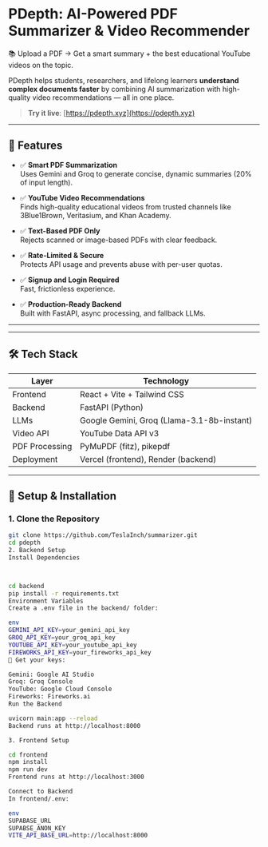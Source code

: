 # PDepth: AI-Powered PDF Summarizer & Video Recommender

📚 Upload a PDF → Get a smart summary + the best educational YouTube videos on the topic.

PDepth helps students, researchers, and lifelong learners **understand complex documents faster** by combining AI summarization with high-quality video recommendations — all in one place.

> **Try it live**: [https://pdepth.xyz](https://pdepth.xyz)

---

## 🚀 Features

- ✅ **Smart PDF Summarization**  
  Uses Gemini and Groq to generate concise, dynamic summaries (20% of input length).
  
- ✅ **YouTube Video Recommendations**  
  Finds high-quality educational videos from trusted channels like 3Blue1Brown, Veritasium, and Khan Academy.

- ✅ **Text-Based PDF Only**  
  Rejects scanned or image-based PDFs with clear feedback.

- ✅ **Rate-Limited & Secure**  
  Protects API usage and prevents abuse with per-user quotas.

- ✅ **Signup and Login Required**  
  Fast, frictionless experience.

- ✅ **Production-Ready Backend**  
  Built with FastAPI, async processing, and fallback LLMs.

---

---

## 🛠️ Tech Stack

| Layer | Technology |
|------|------------|
| Frontend | React + Vite + Tailwind CSS |
| Backend | FastAPI (Python) |
| LLMs | Google Gemini, Groq (Llama-3.1-8b-instant) |
| Video API | YouTube Data API v3 |
| PDF Processing | PyMuPDF (fitz), pikepdf |
| Deployment | Vercel (frontend), Render (backend) |

---

## 🧰 Setup & Installation

### 1. Clone the Repository

```bash
git clone https://github.com/TeslaInch/summarizer.git
cd pdepth
2. Backend Setup
Install Dependencies



cd backend
pip install -r requirements.txt
Environment Variables
Create a .env file in the backend/ folder:

env
GEMINI_API_KEY=your_gemini_api_key
GROQ_API_KEY=your_groq_api_key
YOUTUBE_API_KEY=your_youtube_api_key
FIREWORKS_API_KEY=your_fireworks_api_key
🔑 Get your keys: 

Gemini: Google AI Studio
Groq: Groq Console
YouTube: Google Cloud Console
Fireworks: Fireworks.ai 
Run the Backend

uvicorn main:app --reload
Backend runs at http://localhost:8000

3. Frontend Setup

cd frontend
npm install
npm run dev
Frontend runs at http://localhost:3000

Connect to Backend
In frontend/.env:

env
SUPABASE_URL
SUPABSE_ANON_KEY
VITE_API_BASE_URL=http://localhost:8000